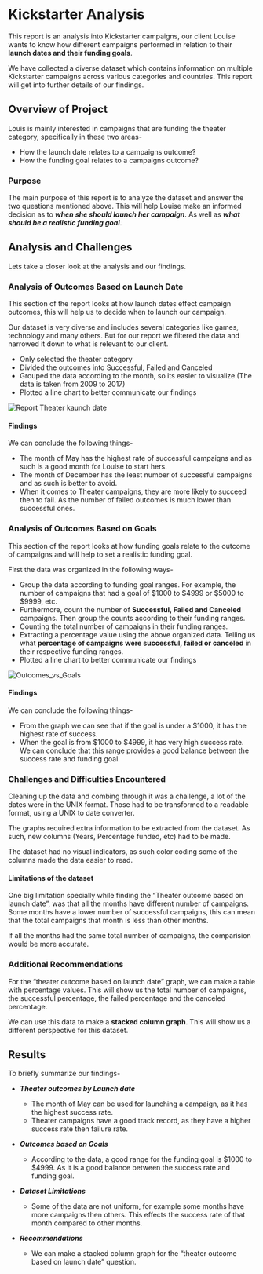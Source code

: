 # Kickstarter Analysis
This report is an analysis into Kickstarter campaigns, our client Louise wants to know how different campaigns performed in relation to their **launch dates and their funding goals**.

We have collected a diverse dataset which contains information on multiple Kickstarter campaigns across various categories and countries. This report will get into further details of our findings.

## Overview of Project
Louis is mainly interested in campaigns that are funding the theater category, specifically in these two areas-
* How the launch date relates to a campaigns outcome?
* How the funding goal relates to a campaigns outcome?

### Purpose
The main purpose of this report is to analyze the dataset and answer the two questions mentioned above. This will help Louise make an informed decision as to ***when she should launch her campaign***. As well as ***what should be a realistic funding goal***. 

## Analysis and Challenges
Lets take a closer look at the analysis and our findings.

### Analysis of Outcomes Based on Launch Date

This section of the report looks at how launch dates effect campaign outcomes, this will help us to decide when to launch our campaign.

Our dataset is very diverse and includes several categories like games, technology and many others. But for our report we filtered the data and narrowed it down to what is relevant to our client.
* Only selected the theater category
* Divided the outcomes into Successful, Failed and Canceled
* Grouped the data according to the month, so its easier to visualize (The data is taken from 2009 to 2017)
* Plotted a line chart to better communicate our findings

![Report Theater kaunch date](https://user-images.githubusercontent.com/93144225/140406578-4f6dbe86-8854-427f-86dd-4a5addb19f7c.png)

#### Findings
We can conclude the following things-
* The month of May has the highest rate of successful campaigns and as such is a good month for Louise to start hers.
* The month of December has the least number of successful campaigns and as such is better to avoid.
* When it comes to Theater campaigns, they are more likely to succeed then to fail. As the number of failed outcomes is much lower than successful ones.

### Analysis of Outcomes Based on Goals

This section of the report looks at how funding goals relate to the outcome of campaigns and will help to set a realistic funding goal.

First the data was organized in the following ways-
* Group the data according to funding goal ranges. For example, the number of campaigns that had a goal of $1000 to $4999 or $5000 to $9999, etc.
* Furthermore, count the number of **Successful, Failed and Canceled** campaigns. Then group the counts according to their funding ranges.
* Counting the total number of campaigns in their funding ranges.
* Extracting a percentage value using the above organized data. Telling us what **percentage of campaigns were successful, failed or canceled** in their respective funding ranges.
* Plotted a line chart to better communicate our findings

![Outcomes_vs_Goals](https://user-images.githubusercontent.com/93144225/140429306-684be928-010c-4f6b-9e7c-99aa418bae5c.png)

#### Findings
We can conclude the following things-
* From the graph we can see that if the goal is under a $1000, it has the highest rate of success.
* When the goal is from $1000 to $4999, it has very high success rate. We can conclude that this range provides a good balance between the success rate and funding goal.

### Challenges and Difficulties Encountered

Cleaning up the data and combing through it was a challenge, a lot of the dates were in the UNIX format. Those had to be transformed to a readable format, using a UNIX to date converter.

The graphs required extra information to be extracted from the dataset. As such, new columns (Years, Percentage funded, etc) had to be made.

The dataset had no visual indicators, as such color coding some of the columns made the data easier to read.

#### Limitations of the dataset

One big limitation specially while finding the “Theater outcome based on launch date”, was that all the months have different number of campaigns. Some months have a lower number of successful campaigns, this can mean that the total campaigns that month is less than other months.

If all the months had the same total number of campaigns, the comparision would be more accurate.

### Additional Recommendations

For the “theater outcome based on launch date” graph, we can make a table with percentage values. This will show us the total number of campaigns, the successful percentage, the failed percentage and the canceled percentage.

We can use this data to make a **stacked column graph**. This will show us a different perspective for this dataset. 

## Results

To briefly summarize our findings-
* _**Theater outcomes by Launch date**_
  * The month of May can be used for launching a campaign, as it has the highest success rate.
  * Theater campaigns have a good track record, as they have a higher success rate then failure rate.

* _**Outcomes based on Goals**_
  * According to the data, a good range for the funding goal is $1000 to $4999. As it is a good balance between the success rate and funding goal.

* _**Dataset Limitations**_
  * Some of the data are not uniform, for example some months have more campaigns then others. This effects the success rate of that month compared to other months.
  
* _**Recommendations**_
  * We can make a stacked column graph for the “theater outcome based on launch date” question.

